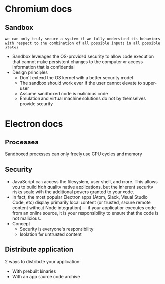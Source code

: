 # Chromium docs

## Sandbox

`we can only truly secure a system if we fully understand its behaviors with respect to the combination of all possible inputs in all possible states`

- Sandbox leverages the OS-provided security to allow code execution that cannot make persistent changes to the computer or access information that is confidential
- Design principles
    - Don't extend the OS kernel with a better security model
    - The sandbox should work even if the user cannot elevate to super-user
    - Assume sandboxed code is malicious code
    - Emulation and virtual machine solutions do not by themselves provide security

# Electron docs

## Processes

Sandboxed processes can only freely use CPU cycles and memory

## Security

- JavaScript can access the filesystem, user shell, and more. This allows you to build high quality native applications, but the inherent security risks scale with the additional powers granted to your code.
- In fact, the most popular Electron apps (Atom, Slack, Visual Studio Code, etc) display primarily local content (or trusted, secure remote content without Node integration) — if your application executes code from an online source, it is your responsibility to ensure that the code is not malicious.
- Concept
    - Security is everyone's responsibility
    - Isolation for untrusted content

## Distribute application

2 ways to distribute your application:
- With prebuilt binaries
- With an app source code archive